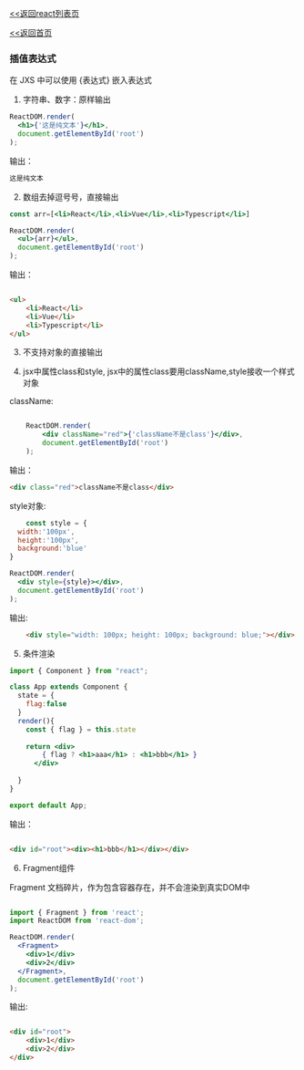 [<<返回react列表页](/react/index)

[<<返回首页](/index)


### 插值表达式
在 JXS 中可以使用 {表达式} 嵌入表达式



1. 字符串、数字：原样输出

```jsx
ReactDOM.render(
  <h1>{'这是纯文本'}</h1>,
  document.getElementById('root')
);

```

输出：

```html
这是纯文本
```

2. 数组去掉逗号号，直接输出

```jsx
const arr=[<li>React</li>,<li>Vue</li>,<li>Typescript</li>]

ReactDOM.render(
  <ul>{arr}</ul>,
  document.getElementById('root')
);

```

输出：

```html

<ul>
    <li>React</li>
    <li>Vue</li>
    <li>Typescript</li>
</ul>

```


3. 不支持对象的直接输出


4. jsx中属性class和style, jsx中的属性class要用className,style接收一个样式对象

className:

```jsx

    ReactDOM.render(
        <div className="red">{'className不是class'}</div>,
        document.getElementById('root')
    );

```
输出：

```html
<div class="red">className不是class</div>

```

style对象:

```jsx
    const style = {
  width:'100px',
  height:'100px',
  background:'blue'
}

ReactDOM.render(
  <div style={style}></div>,
  document.getElementById('root')
);

```
输出:

```html
    <div style="width: 100px; height: 100px; background: blue;"></div>
```

5. 条件渲染

```jsx
import { Component } from "react";

class App extends Component {
  state = {
    flag:false
  }
  render(){
    const { flag } = this.state
     
    return <div>
        { flag ? <h1>aaa</h1> : <h1>bbb</h1> }
      </div>
    
  }
} 

export default App;

```

输出：

```html

<div id="root"><div><h1>bbb</h1></div></div>

```


6. Fragment组件

Fragment 文档碎片，作为包含容器存在，并不会渲染到真实DOM中

```jsx

import { Fragment } from 'react';
import ReactDOM from 'react-dom';

ReactDOM.render(
  <Fragment>
    <div>1</div>
    <div>2</div>
  </Fragment>,
  document.getElementById('root')
);


```

输出:

```html

<div id="root">
    <div>1</div>
    <div>2</div>
</div>

```